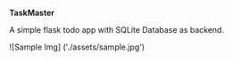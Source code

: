 **TaskMaster**

A simple flask todo app with SQLite Database as backend.

![Sample Img] ('./assets/sample.jpg')
